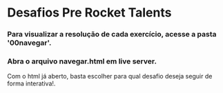 # Desafios Pre Rocket Talents

### Para visualizar a resolução de cada exercício, acesse a pasta '00navegar'.

### Abra o arquivo navegar.html em live server.

Com o html já aberto, basta escolher para qual desafio deseja seguir de forma interativa!.